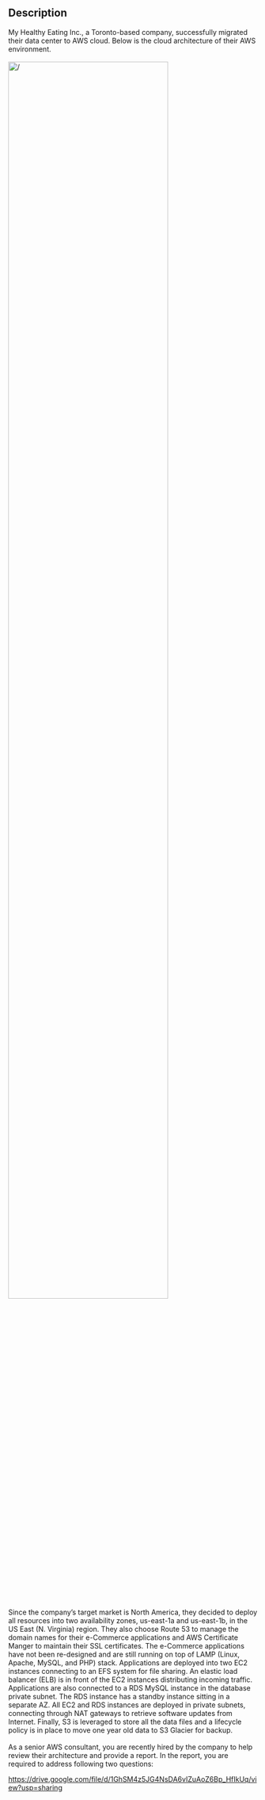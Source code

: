 <h2>Description</h2>
My Healthy Eating Inc., a Toronto-based company, successfully migrated their data center to AWS cloud. Below is the cloud architecture of their AWS environment.<br><br>
<img src="https://imgur.com/f67OM6B" height="80%" width="80%" alt=/><br>
Since the company’s target market is North America, they decided to deploy all resources into two availability zones, us-east-1a and us-east-1b, in the US East (N. Virginia) region. They also choose Route 53 to manage the domain names for their e-Commerce applications and AWS Certificate Manger to maintain their SSL certificates.  The e-Commerce applications have not been re-designed and are still running on top of LAMP (Linux, Apache, MySQL, and PHP) stack. Applications are deployed into two EC2 instances connecting to an EFS system for file sharing. An elastic load balancer (ELB) is in front of the EC2 instances distributing incoming traffic. Applications are also connected to a RDS MySQL instance in the database private subnet. The RDS instance has a standby instance sitting in a separate AZ. All EC2 and RDS instances are deployed in private subnets, connecting through NAT gateways to retrieve software updates from Internet. Finally, S3 is leveraged to store all the data files and a lifecycle policy is in place to move one year old data to S3 Glacier for backup.<br><br>
As a senior AWS consultant, you are recently hired by the company to help review their architecture and provide a report. In the report, you are required to address following two questions:

https://drive.google.com/file/d/1GhSM4z5JG4NsDA6vIZuAoZ6Bp_HfIkUq/view?usp=sharing
